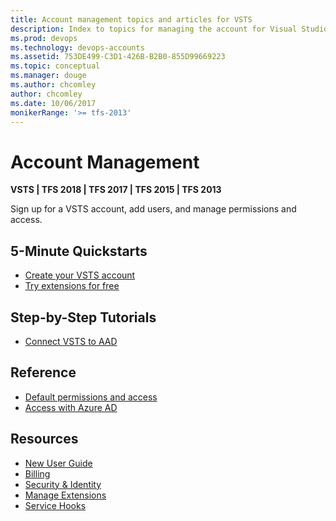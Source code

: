 ```yaml
---
title: Account management topics and articles for VSTS  
description: Index to topics for managing the account for Visual Studio Team Services (VSTS)
ms.prod: devops
ms.technology: devops-accounts
ms.assetid: 753DE499-C3D1-426B-B2B0-855D99669223
ms.topic: conceptual
ms.manager: douge
ms.author: chcomley
author: chcomley
ms.date: 10/06/2017
monikerRange: '>= tfs-2013'
---
```

# Account Management

**VSTS | TFS 2018 | TFS 2017 | TFS 2015 | TFS 2013**

Sign up for a VSTS account, add users, and manage permissions and access.

## 5-Minute Quickstarts

* [Create your VSTS account](create-account-msa-or-work-student.md)
* [Try extensions for free](../../billing/try-additional-features-vs.md)

## Step-by-Step Tutorials

* [Connect VSTS to AAD](connect-account-to-aad.md)

## Reference

* [Default permissions and access](../../organizations/security/permissions-access.md?toc=/vsts/organizations/accounts/toc.json&bc=/vsts/organizations/accounts/breadcrumb/toc.json)
* [Access with Azure AD](access-with-azure-ad.md)

## Resources

* [New User Guide](../../user-guide/index.md)
* [Billing](../../billing/index.md)
* [Security & Identity](../../organizations/security/index.md)
* [Manage Extensions](../../marketplace/index.md)
* [Service Hooks](../../service-hooks/index.md)
